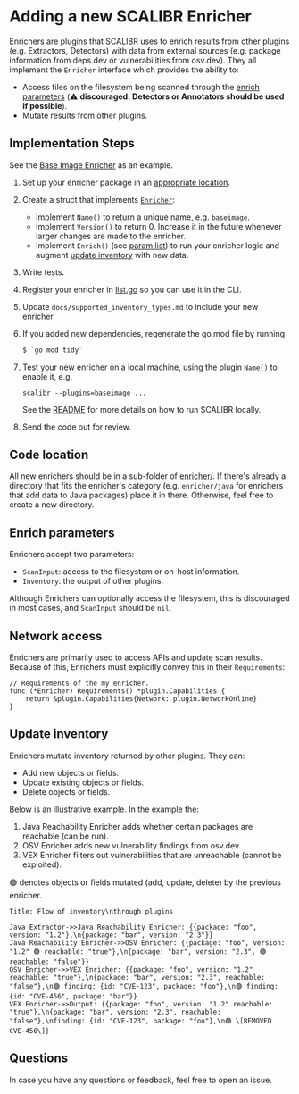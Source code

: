 # Adding a new SCALIBR Enricher

Enrichers are plugins that SCALIBR uses to enrich results from other plugins
(e.g. Extractors, Detectors) with data from external sources (e.g. package
information from deps.dev or vulnerabilities from osv.dev). They all implement
the `Enricher` interface which provides the ability to:

-   Access files on the filesystem being scanned through the
    [enrich parameters](#enrich-parameters) (⚠️ **discouraged: Detectors or
    Annotators should be used if possible**).
-   Mutate results from other plugins.

<!--  See enricher/enricher.go symbol \bEnricher\b -->

<!--  See plugin/plugin.go symbol Plugin -->

## Implementation Steps

See the
[Base Image Enricher](/enricher/baseimage/baseimage.go)
as an example.

1.  Set up your enricher package in an [appropriate location](#code-location).
1.  Create a struct that implements
    [`Enricher`](/enricher/enricher.go):
    *   Implement `Name()` to return a unique name, e.g. `baseimage`.
    *   Implement `Version()` to return 0. Increase it in the future whenever
        larger changes are made to the enricher.
    *   Implement `Enrich()` (see [param list](#enrich-parameters)) to run your
        enricher logic and augment [update inventory](#update-inventory) with
        new data.
1.  Write tests.
1.  Register your enricher in
    [list.go](/enricher/enricherlist/list.go)
    so you can use it in the CLI.
1.  Update `docs/supported_inventory_types.md` to include your new enricher.
1.  If you added new dependencies, regenerate the go.mod file by running

    ```sh
    $ `go mod tidy`
    ```

1.  Test your new enricher on a local machine, using the plugin `Name()` to
    enable it, e.g.

    ```
    scalibr --plugins=baseimage ...
    ```

    See the
    [README](/README.md#as-a-standalone-binary)
    for more details on how to run SCALIBR locally.

1.  Send the code out for review.

## Code location

All new enrichers should be in a sub-folder of
[enricher/](/enricher/). If there's already a
directory that fits the enricher's category (e.g. `enricher/java` for enrichers
that add data to Java packages) place it in there. Otherwise, feel free to
create a new directory.

## Enrich parameters

Enrichers accept two parameters:

-   `ScanInput`: access to the filesystem or on-host information.
-   `Inventory`: the output of other plugins.

Although Enrichers can optionally access the filesystem, this is discouraged in
most cases, and `ScanInput` should be `nil`.

## Network access

Enrichers are primarily used to access APIs and update scan results. Because of
this, Enrichers must explicitly convey this in their `Requirements`:

```
// Requirements of the my enricher.
func (*Enricher) Requirements() *plugin.Capabilities {
    return &plugin.Capabilities{Network: plugin.NetworkOnline}
}
```

## Update inventory

Enrichers mutate inventory returned by other plugins. They can:

-   Add new objects or fields.
-   Update existing objects or fields.
-   Delete objects or fields.

Below is an illustrative example. In the example the:

1.  Java Reachability Enricher adds whether certain packages are reachable (can
    be run).
1.  OSV Enricher adds new vulnerability findings from osv.dev.
1.  VEX Enricher filters out vulnerabilities that are unreachable (cannot be
    exploited).

🟢 denotes objects or fields mutated (add, update, delete) by the previous
enricher.

```sequence-diagram
Title: Flow of inventory\nthrough plugins

Java Extractor->>Java Reachability Enricher: {{package: "foo", version: "1.2"},\n{package: "bar", version: "2.3"}}
Java Reachability Enricher->>OSV Enricher: {{package: "foo", version: "1.2" 🟢 reachable: "true"},\n{package: "bar", version: "2.3", 🟢 reachable: "false"}}
OSV Enricher->>VEX Enricher: {{package: "foo", version: "1.2" reachable: "true"},\n{package: "bar", version: "2.3", reachable: "false"},\n🟢 finding: {id: "CVE-123", package: "foo"},\n🟢 finding: {id: "CVE-456", package: "bar"}}
VEX Enricher->>Output: {{package: "foo", version: "1.2" reachable: "true"},\n{package: "bar", version: "2.3", reachable: "false"},\nfinding: {id: "CVE-123", package: "foo"},\n🟢 \[REMOVED CVE-456\]}
```

## Questions

In case you have any questions or feedback, feel free to open an issue.
